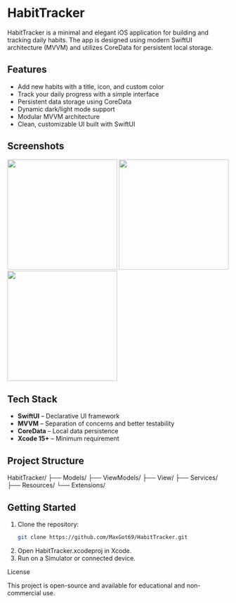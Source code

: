 # HabitTracker

HabitTracker is a minimal and elegant iOS application for building and tracking daily habits. The app is designed using modern SwiftUI architecture (MVVM) and utilizes CoreData for persistent local storage.

## Features

- Add new habits with a title, icon, and custom color
- Track your daily progress with a simple interface
- Persistent data storage using CoreData
- Dynamic dark/light mode support
- Modular MVVM architecture
- Clean, customizable UI built with SwiftUI

## Screenshots

<p float="left">
  <img src="Screenshots/Simulator Screenshot - iPhone 16 Pro - 2025-07-18 at 16.05.37.png" width="250">
  <img src="Screenshots/Simulator Screenshot - iPhone 16 Pro - 2025-07-18 at 16.05.53.png" width="250">
  <img src="Screenshots/Simulator Screenshot - iPhone 16 Pro - 2025-07-18 at 16.06.46.png" width="250">
</p>

## Tech Stack

- **SwiftUI** – Declarative UI framework
- **MVVM** – Separation of concerns and better testability
- **CoreData** – Local data persistence
- **Xcode 15+** – Minimum requirement

## Project Structure
HabitTracker/
├── Models/
├── ViewModels/
├── View/
├── Services/
├── Resources/
└── Extensions/

## Getting Started

1. Clone the repository:
   ```bash
   git clone https://github.com/MaxGot69/HabitTracker.git
2.	Open HabitTracker.xcodeproj in Xcode.
3.	Run on a Simulator or connected device.

License

This project is open-source and available for educational and non-commercial use.
